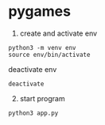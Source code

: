 # pygames

1. create and activate env
```
python3 -m venv env
source env/bin/activate
```

deactivate env
```
deactivate
```

2. start program
```
python3 app.py
```
